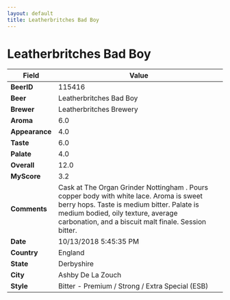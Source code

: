 ```yaml
---
layout: default
title: Leatherbritches Bad Boy
---
```


# Leatherbritches Bad Boy

| Field         | Value     |
|---------------|-----------|
| **BeerID** | 115416 |
| **Beer** | Leatherbritches Bad Boy |
| **Brewer** | Leatherbritches Brewery |
| **Aroma** | 6.0 |
| **Appearance** | 4.0 |
| **Taste** | 6.0 |
| **Palate** | 4.0 |
| **Overall** | 12.0 |
| **MyScore** | 3.2 |
| **Comments** | Cask at The Organ Grinder Nottingham . Pours copper body with white lace. Aroma is sweet berry hops. Taste is medium bitter. Palate is medium bodied, oily texture, average carbonation, and a biscuit malt finale. Session bitter. |
| **Date** | 10/13/2018 5:45:35 PM |
| **Country** | England |
| **State** | Derbyshire |
| **City** | Ashby De La Zouch |
| **Style** | Bitter - Premium / Strong / Extra Special (ESB) |
